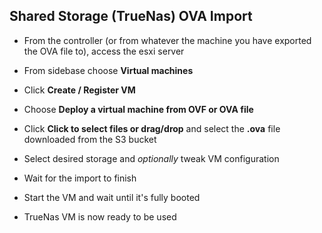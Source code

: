 ## Shared Storage (TrueNas) OVA Import

- From the controller (or from whatever the machine you have exported the OVA file to), access the esxi server 

- From sidebase choose **Virtual machines**

- Click **Create / Register VM**

- Choose **Deploy a virtual machine from OVF or  OVA file**

- Click **Click to select files or drag/drop** and select the **.ova** file downloaded from the S3 bucket 

- Select desired storage and *optionally* tweak VM configuration

- Wait for the import to finish

- Start the VM and wait until it's fully booted

- TrueNas VM is now ready to be used